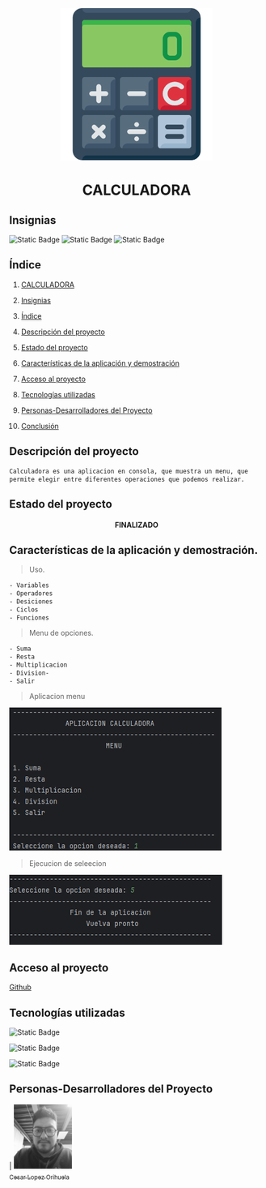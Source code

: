 <p align="center">
<img src="./img/calculadora.png"
 width="300">
</p>

<h1 align="center" id="calculadora">CALCULADORA</h1>

## Insignias

![Static Badge](https://img.shields.io/badge/STATUS-TERMINADO-green)
![Static Badge](https://img.shields.io/badge/LENGUAJE-JAVA-orange)
![Static Badge](https://img.shields.io/badge/PROYECTO-Udemy-purple)

## Índice

1. [CALCULADORA](#calculadora)

2. [Insignias](#insignias)

3. [Índice](#índice)

4. [Descripción del proyecto](#descripción-del-proyecto)

5. [Estado del proyecto](#Estado-del-proyecto)

6. [Características de la aplicación y demostración](#Características-de-la-aplicación-y-demostración)

7. [Acceso al proyecto](#acceso-proyecto)

8. [Tecnologías utilizadas](#tecnologías-utilizadas)

9. [Personas-Desarrolladores del Proyecto](#personas-desarrolladores)

10. [Conclusión](#conclusión)

## Descripción del proyecto

    Calculadora es una aplicacion en consola, que muestra un menu, que permite elegir entre diferentes operaciones que podemos realizar.

## Estado del proyecto

<h4 align="center">
FINALIZADO
</h4>

## Características de la aplicación y demostración.

> Uso.

    - Variables
    - Operadores
    - Desiciones
    - Ciclos
    - Funciones

> Menu de opciones.

    - Suma
    - Resta
    - Multiplicacion
    - Division-
    - Salir

> Aplicacion menu

![Menu calculadora](./img/appcalculadora.png)

> Ejecucion de seleecion

![Ejecucion eleccion](./img/ejecucion.png)

## Acceso al proyecto

[Github]()

## Tecnologías utilizadas

![Static Badge](https://img.shields.io/badge/IDE-IntelliJ-purple)

![Static Badge](https://img.shields.io/badge/LENGUAJE-JAVA-orange)

![Static Badge](https://img.shields.io/badge/JDK-21-red)

## Personas-Desarrolladores del Proyecto

| [<img src="./img/Imagen de WhatsApp 2024-04-03 a las 11.56.47_1cd72efb.jpg" width=115><br><sub>Cesar Lopez Orihuela</sub>](https://github.com/Chinicuil87)

